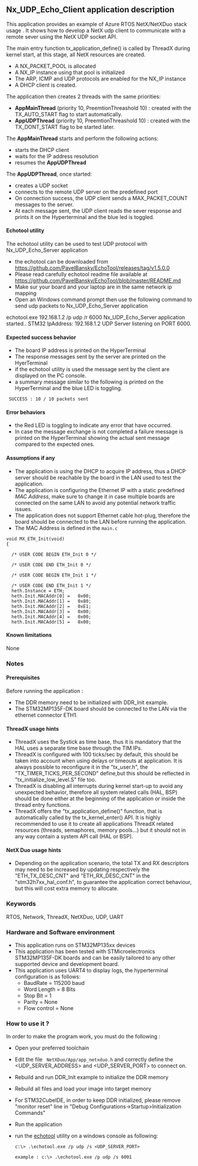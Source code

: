## <b>Nx_UDP_Echo_Client application description</b>

This application provides an example of Azure RTOS NetX/NetXDuo stack usage . 
It shows how to develop a NetX udp client to communicate with a remote sever using
the NetX UDP socket API.

The main entry function tx_application_define() is called by ThreadX during kernel start, at this stage, all NetX resources are created.

 + A NX_PACKET_POOL is allocated 
 + A NX_IP instance using that pool is initialized 
 + The ARP, ICMP and UDP protocols are enabled for the NX_IP instance 
 + A DHCP client is created.

 
The application then creates 2 threads with the same priorities:

 + **AppMainThread** (priority 10, PreemtionThreashold 10) : created with the TX_AUTO_START flag to start automatically. 
 + **AppUDPThread** (priority 10, PreemtionThreashold 10) : created with the TX_DONT_START flag to be started later.

 
The **AppMainThread** starts and perform the following actions:

  + starts the DHCP client  
  + waits for the IP address resolution  
  + resumes the **AppUDPThread**

The **AppUDPThread**, once started:

  + creates a UDP socket  
  + connects to the remote UDP server on the predefined port  
  + On connection success, the UDP client sends a MAX_PACKET_COUNT messages to the server.  
  + At each message sent, the UDP client reads the sever response and prints it on the Hyperterminal and the blue led is toggled.
  

#### <b>Echotool utility</b>

The echotool utility can  be used to test UDP protocol with Nx_UDP_Echo_Server application

 + the echotool can be downloaded from https://github.com/PavelBansky/EchoTool/releases/tag/v1.5.0.0
 + Please read carefully echotool readme file available at https://github.com/PavelBansky/EchoTool/blob/master/README.md
 + Make sur your board and your laptop are in the same network ip mapping
 + Open an Windows command prompt then use the following command to send udp packets to Nx_UDP_Echo_Server application

echotool.exe 192.168.1.2 /p udp /r 6000
Nx_UDP_Echo_Server application started..
STM32 IpAddress: 192.168.1.2
UDP Server listening on PORT 6000.

#### <b>Expected success behavior</b>

 + The board IP address is printed on the HyperTerminal
 + The response messages sent by the server are printed on the HyerTerminal
 + if the echotool utility is used the message sent by the client are displayed on the PC console.
 + a summary message similar to the following is printed on the HyperTerminal and the blue LED is toggling.
 ```
  SUCCESS : 10 / 10 packets sent

```

#### <b>Error behaviors</b>

+ the Red LED is toggling to indicate any error that have occurred.
+ In case the message exchange is not completed a failure message is printed on the HyperTerminal showing the actual sent message compared to the expected ones.

#### <b>Assumptions if any</b>

- The application is using the DHCP to acquire IP address, thus a DHCP server should be reachable by the board in the LAN used to test the application.
- The application is configuring the Ethernet IP with a static predefined <i>MAC Address</i>, make sure to change it in case multiple boards are connected on the same LAN to avoid any potential network traffic issues.
- The application does not support Ethernet cable hot-plug, therefore the board should be connected to the LAN before running the application.
- The MAC Address is defined in the `main.c`

```
void MX_ETH_Init(void)
{

  /* USER CODE BEGIN ETH_Init 0 */

  /* USER CODE END ETH_Init 0 */

  /* USER CODE BEGIN ETH_Init 1 */

  /* USER CODE END ETH_Init 1 */
  heth.Instance = ETH;
  heth.Init.MACAddr[0] =   0x00;
  heth.Init.MACAddr[1] =   0x80;
  heth.Init.MACAddr[2] =   0xE1;
  heth.Init.MACAddr[3] =   0x00;
  heth.Init.MACAddr[4] =   0x00;
  heth.Init.MACAddr[5] =   0x00;
```
#### <b>Known limitations</b>

None

### <b>Notes</b>

#### <b>Prerequisites</b>
Before running the application :
- The DDR memory need to be initialized with DDR_Init example.
- The STM32MP135F-DK board should be connected to the LAN via the ethernet connector ETH1.

#### <b>ThreadX usage hints</b>

 - ThreadX uses the Systick as time base, thus it is mandatory that the HAL uses a separate time base through the TIM IPs.
 - ThreadX is configured with 100 ticks/sec by default, this should be taken into account when using delays or timeouts at application. It is always possible to reconfigure it in the "tx_user.h", the "TX_TIMER_TICKS_PER_SECOND" define,but this should be reflected in "tx_initialize_low_level.S" file too.
 - ThreadX is disabling all interrupts during kernel start-up to avoid any unexpected behavior, therefore all system related calls (HAL, BSP) should be done either at the beginning of the application or inside the thread entry functions.
 - ThreadX offers the "tx_application_define()" function, that is automatically called by the tx_kernel_enter() API.
   It is highly recommended to use it to create all applications ThreadX related resources (threads, semaphores, memory pools...)  but it should not in any way contain a system API call (HAL or BSP).

#### <b>NetX Duo usage hints</b>

- Depending on the application scenario, the total TX and RX descriptors may need to be increased by updating respectively  the "ETH_TX_DESC_CNT" and "ETH_RX_DESC_CNT" in the "stm32h7xx_hal_conf.h", to guarantee the application correct behaviour, but this will cost extra memory to allocate.

### <b>Keywords</b>

RTOS, Network, ThreadX, NetXDuo, UDP, UART

### <b>Hardware and Software environment</b>

  - This application runs on STM32MP135xx devices
  - This application has been tested with STMicroelectronics STM32MP135F-DK boards
    and can be easily tailored to any other supported device and development board.
  - This application uses UART4 to display logs, the hyperterminal configuration is as follows:
      - BaudRate = 115200 baud
      - Word Length = 8 Bits
      - Stop Bit = 1
      - Parity = None
      - Flow control = None

### <b>How to use it ?</b>

In order to make the program work, you must do the following :

 - Open your preferred toolchain
 - Edit the file <code> NetXDuo/App/app_netxduo.h</code> and correctly define the <UDP_SERVER_ADDRESS> and <UDP_SERVER_PORT> to connect on.
 - Rebuild and run DDR_Init example to initialize the DDR memory
 - Rebuild all files and load your image into target memory
 - For STM32CubeIDE, in order to keep DDR initialized, please remove "monitor reset" line in "Debug Configurations->Startup>Initialization Commands"
 - Run the application
 - run the [echotool](https://github.com/PavelBansky/EchoTool/releases/tag/v1.5.0.0) utility    on a windows console as following:
   
       c:\> .\echotool.exe /p udp /s <UDP_SERVER_PORT> 
           
       example : c:\> .\echotool.exe /p udp /s 6001 
   
